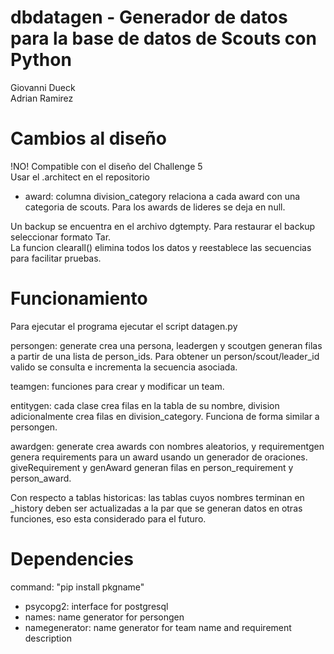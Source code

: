 # dbdatagen - Generador de datos para la base de datos de Scouts con Python
Giovanni Dueck \
Adrian Ramirez 

# Cambios al diseño
!NO! Compatible con el diseño del Challenge 5 \
Usar el .architect en el repositorio
- award: columna division_category relaciona a cada award con una categoria de scouts. Para los awards de lideres se deja en null.

Un backup se encuentra en el archivo dgtempty. Para restaurar el backup seleccionar formato Tar. \
La funcion clearall() elimina todos los datos y reestablece las secuencias para facilitar pruebas.

# Funcionamiento
Para ejecutar el programa ejecutar el script datagen.py

persongen: generate crea una persona, leadergen y scoutgen generan filas a partir de una lista de person_ids. Para obtener un person/scout/leader_id valido se consulta e incrementa la secuencia asociada.

teamgen: funciones para crear y modificar un team.

entitygen: cada clase crea filas en la tabla de su nombre, division adicionalmente crea filas en division_category. Funciona de forma similar a persongen.

awardgen: generate crea awards con nombres aleatorios, y requirementgen genera requirements para un award usando un generador de oraciones. giveRequirement y genAward generan filas en person_requirement y person_award.

Con respecto a tablas historicas: las tablas cuyos nombres terminan en _history deben ser actualizadas a la par que se generan datos en otras funciones, eso esta considerado para el futuro.

# Dependencies
command: "pip install pkgname"
- psycopg2: interface for postgresql
- names: name generator for persongen
- namegenerator: name generator for team name and requirement description